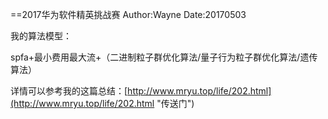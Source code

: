 
==2017华为软件精英挑战赛 
	Author:Wayne
	Date:20170503

我的算法模型：

spfa+最小费用最大流+（二进制粒子群优化算法/量子行为粒子群优化算法/遗传算法）

详情可以参考我的这篇总结：[http://www.mryu.top/life/202.html](http://www.mryu.top/life/202.html "传送门")
